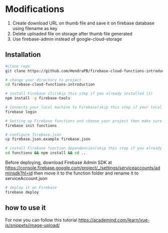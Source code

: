 # Modifications
1. Create download URL on thumb file and save it on firebase database using filename as key
2. Delete uploaded file on storage after thumb file generated
3. Use firebase-admin instead of google-cloud-storage

## Installation
``` bash
#clone repo
git clone https://github.com/HendraPB/firebase-cloud-functions-introduction.git

# change your directory to project
cd firebase-cloud-functions-introduction

# install Firebase cli(skip this step if you already installed it)
npm install -g firebase-tools

# Connects your local machine to Firebase(skip this step if your local machine already connects)
firebase login

# Setting up Firebase functions and choose your project then make sure you choose other options by default
firebase init functions

# configure firebase.json
cp firebase.json.example firebase.json

# install Firebase function dependencies(skip this step if you already installed it on firebase init)
cd functions && npm install && cd ..
```

Before deploying, download Firebase Admin SDK at https://console.firebase.google.com/project/_/settings/serviceaccounts/adminsdk?hl=id then move it to the function folder and rename it to serviceAccount.json

``` bash
# deploy it on Firebase
firebase deploy
```

## how to use it
For now you can follow this tutorial https://academind.com/learn/vue-js/snippets/image-upload/
